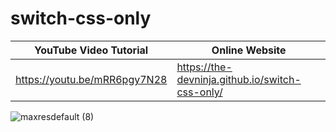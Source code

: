 # switch-css-only

| YouTube Video Tutorial        |      Online Website                             |
|------------------------------ | ----------------------------------------------- |
| https://youtu.be/mRR6pgy7N28  | https://the-devninja.github.io/switch-css-only/ |

![maxresdefault (8)](https://user-images.githubusercontent.com/94779582/167175770-87b9154e-e9fe-45a0-b0b8-f47e86562581.jpg)
